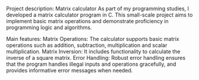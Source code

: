 Project description: Matrix calculator
As part of my programming studies, I developed a matrix calculator program in C. This small-scale project aims to implement basic matrix operations and demonstrate proficiency in programming logic and algorithms.

Main features:
Matrix Operations:
 The calculator supports basic matrix operations such as addition, subtraction, multiplication and scalar multiplication.
Matrix Inversion:
 It includes functionality to calculate the inverse of a square matrix.
Error Handling:
 Robust error handling ensures that the program handles illegal inputs and operations gracefully, and provides informative error messages when needed.
